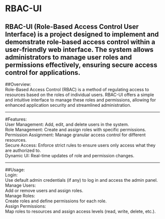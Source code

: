 # RBAC-UI
RBAC-UI (Role-Based Access Control User Interface) is a project designed to implement and demonstrate role-based access control within a user-friendly web interface. The system allows administrators to manage user roles and permissions effectively, ensuring secure access control for applications.  
---

##Overview:  
Role-Based Access Control (RBAC) is a method of regulating access to resources based on the roles of individual users. RBAC-UI offers a simple and intuitive interface to manage these roles and permissions, allowing for enhanced application security and streamlined administration.

---
#Features:  
User Management: Add, edit, and delete users in the system.  
Role Management: Create and assign roles with specific permissions.  
Permission Assignment: Manage granular access control for different resources.  
Secure Access: Enforce strict rules to ensure users only access what they are authorized to.  
Dynamic UI: Real-time updates of role and permission changes.  

---
##Usage:  
Login:  
Use default admin credentials (if any) to log in and access the admin panel.  
Manage Users:  
Add or remove users and assign roles.  
Manage Roles:  
Create roles and define permissions for each role.  
Assign Permissions:  
Map roles to resources and assign access levels (read, write, delete, etc.).  




